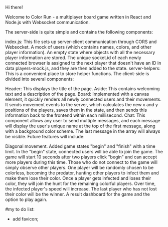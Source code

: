 Hi there!

Welcome to Color Run - a multiplayer board game written in React and Node.js with Websocket communication.

The server-side is quite simple and contains the following components:

index.js: This file sets up server-client communication through CORS and Websocket.
A mock of users (which contains names, colors, and other player information).
An empty state where objects with all the necessary player information are stored. The unique socket.id of each newly connected browser is assigned to the next player that doesn't have an ID in data players-mock.js, and they are then added to the state.
server-helpers: This is a convenient place to store helper functions.
The client-side is divided into several components:

Header: This displays the title of the page.
Aside: This contains welcoming text and a description of the page.
Board: Implemented with a canvas element, it quickly renders all newly connected users and their movements. It sends movement events to the server, which calculates the new x and y positions of the players, saves them in the state, and then sends this information back to the frontend within each millisecond.
Chat: This component allows any user to send multiple messages, and each message will display the user's unique name at the top of the first message, along with a background color scheme. The last message in the array will always be visible.
Future features will include:

Diagonal movement.
Added game states "begin" and "finish" with a time limit.
In the "begin" state, connected users will be able to join the game.
The game will start 10 seconds after two players click "begin" and can accept more players during this time. Those who do not connect to the game will simply observe other players.
One player will be randomly chosen to be colorless, becoming the predator, hunting other players to infect them and make them lose their color. Once a player gets infected and loses their color, they will join the hunt for the remaining colorful players. Over time, the infected player's speed will increase. The last player who has not lost their color will be the winner.
A result dashboard for the game and the option to play again.

#my to do list:

<!-- - draw circle
- add event
- generate player (server) with his position, id, name, color other data
- (server send to front this info and front renders)
- clients sends info to server (direction of movement), then server calc coordinates of users and broadcast them back; -->
<!-- - do chat -->
<!-- - add event on Enter
- add if input.value === "" then return; -->
<!-- - add scroll in chat; -->
<!-- - add avatars -->
<!-- - improve circles styling text; -->
<!-- -improve project structure -->
<!-- - move functions out of main code area; -->

- add favicon;

<!-- Additional:
How to kill the server process when its blocking a port
lsof -i tcp:3001
kill -9 PID(e.g. 29743) -->
